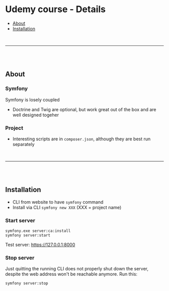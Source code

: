 # Udemy course - Details

- [About](#about)
- [Installation](#installation)

<br>

---

<br><br>

## About

### Symfony

Symfony is losely coupled

- Doctrine and Twig are optional, but work great 
  out of the box and are well designed togeher

### Project

- Interesting scripts are in `composer.json`, although they are best run separately

<br>

---

<br><br>

## Installation

- CLI from website to have `symfony` command
- Install via CLI `symfony new XXX` (XXX = project name)


### Start server

```
symfony.exe server:ca:install
symfony server:start
```

Test server: https://127.0.0.1:8000


### Stop server

Just quitting the running CLI does not properly shut down the server,
despite the web address won't be reachable anymore. Run this:

`symfony server:stop`

